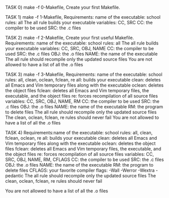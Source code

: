 TASK 0) make -f 0-Makefile, Create your first Makefile.

TASK 1) make -f 1-Makefile, Requirements: name of the executable: school rules: all The all rule builds your executable variables: CC, SRC CC: the compiler to be used SRC: the .c files

TASK 2) make -f 2-Makefile, Create your first useful Makefile. Requirements: name of the executable: school rules: all
The all rule builds your executable variables: CC, SRC, OBJ, NAME CC: the compiler to be used SRC: the .c files
OBJ: the .o files NAME: the name of the executable The all rule should recompile only the updated source files
You are not allowed to have a list of all the .o files

TASK 3) make -f 3-Makefile, Requirements: name of the executable: school rules: all, clean, oclean, fclean, re
all: builds your executable clean: deletes all Emacs and Vim temporary files along with the executable
oclean: deletes the object files fclean: deletes all Emacs and Vim temporary files, the executable, and the object files re: forces recompilation of all source files variables: CC, SRC, OBJ, NAME, RM CC: the compiler to be used
SRC: the .c files OBJ: the .o files NAME: the name of the executable RM: the program to delete files
The all rule should recompile only the updated source files The clean, oclean, fclean, re rules should never fail
You are not allowed to have a list of all the .o files

TASK 4) Requirements:name of the executable: school rules: all, clean, fclean, oclean, re
all: builds your executable
clean: deletes all Emacs and Vim temporary files along with the executable
oclean: deletes the object files
fclean: deletes all Emacs and Vim temporary files, the executable, and the object files
re: forces recompilation of all source files
variables: CC, SRC, OBJ, NAME, RM, CFLAGS
CC: the compiler to be used
SRC: the .c files
OBJ: the .o files
NAME: the name of the executable
RM: the program to delete files
CFLAGS: your favorite compiler flags: -Wall -Werror -Wextra -pedantic
The all rule should recompile only the updated source files
The clean, oclean, fclean, re rules should never fail

You are not allowed to have a list of all the .o files
